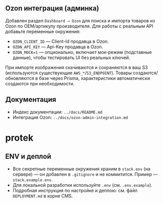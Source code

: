 
## Ozon интеграция (админка)

Добавлен раздел `Dashboard → Ozon` для поиска и импорта товаров из Ozon по OEM/артикулу производителя. Для работы с реальным API добавьте переменные окружения:

- `OZON_CLIENT_ID` — Client-Id продавца в Ozon.
- `OZON_API_KEY` — Api-Key продавца в Ozon.
- `OZON_MOCK=1` — опционально, включает мок-режим (подставные данные), чтобы тестировать UI без реальных ключей.

При импорте изображения скачиваются и сохраняются в ваш S3 (используются существующие `AWS_*`/`S3_ENDPOINT`). Товары создаются/обновляются в базе через Prisma, характеристики автоматически создаются при необходимости.

## Документация

- Индекс документации: `../docs/README.md`
- Интеграция Ozon: `../docs/ozon-admin-integration.md`
# protek

## ENV и деплой

- Все секретные переменные окружения храним в `stack.env` (на сервере) — он добавлен в `.gitignore` и не коммитится. Пример — `stack.example.env`.
- Для локальной разработки используйте `.env` (см. `.env.example`).
- Подробная инструкция по настройке и деплою: см. файл `DEPLOYMENT.md` в корне CMS.
